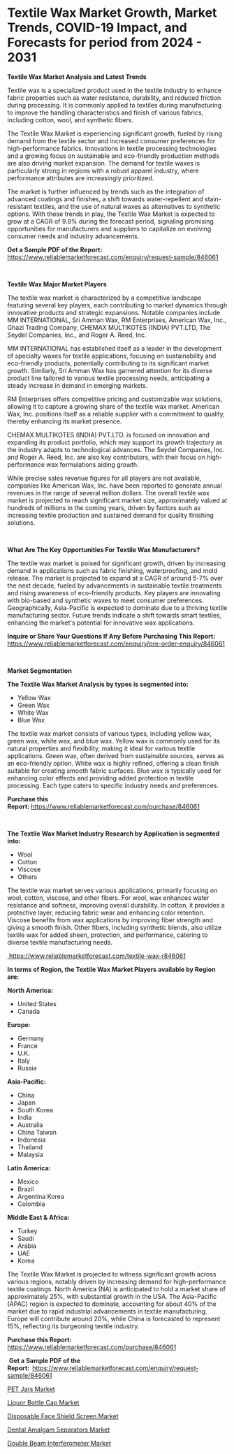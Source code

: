 <p><h1>Textile Wax Market Growth, Market Trends, COVID-19 Impact, and Forecasts for period from 2024 - 2031</h1></p><p><strong>Textile Wax Market Analysis and Latest Trends</strong></p>
<p><p>Textile wax is a specialized product used in the textile industry to enhance fabric properties such as water resistance, durability, and reduced friction during processing. It is commonly applied to textiles during manufacturing to improve the handling characteristics and finish of various fabrics, including cotton, wool, and synthetic fibers. </p><p>The Textile Wax Market is experiencing significant growth, fueled by rising demand from the textile sector and increased consumer preferences for high-performance fabrics. Innovations in textile processing technologies and a growing focus on sustainable and eco-friendly production methods are also driving market expansion. The demand for textile waxes is particularly strong in regions with a robust apparel industry, where performance attributes are increasingly prioritized.</p><p>The market is further influenced by trends such as the integration of advanced coatings and finishes, a shift towards water-repellent and stain-resistant textiles, and the use of natural waxes as alternatives to synthetic options. With these trends in play, the Textile Wax Market is expected to grow at a CAGR of 9.8% during the forecast period, signaling promising opportunities for manufacturers and suppliers to capitalize on evolving consumer needs and industry advancements.</p></p>
<p><strong>Get a Sample PDF of the Report:&nbsp;</strong> <a href="https://www.reliablemarketforecast.com/enquiry/request-sample/846061?utm_campaign=1167&utm_medium=2&utm_source=Github&utm_content=ia&utm_term=11112024&utm_id=textile-wax">https://www.reliablemarketforecast.com/enquiry/request-sample/846061</a></p>
<p>&nbsp;</p>
<p><strong>Textile Wax Major Market Players</strong></p>
<p><p>The textile wax market is characterized by a competitive landscape featuring several key players, each contributing to market dynamics through innovative products and strategic expansions. Notable companies include MM INTERNATIONAL, Sri Amman Wax, RM Enterprises, American Wax, Inc., Ghazi Trading Company, CHEMAX MULTIKOTES (INDIA) PVT.LTD, The Seydel Companies, Inc., and Roger A. Reed, Inc.</p><p>MM INTERNATIONAL has established itself as a leader in the development of specialty waxes for textile applications, focusing on sustainability and eco-friendly products, potentially contributing to its significant market growth. Similarly, Sri Amman Wax has garnered attention for its diverse product line tailored to various textile processing needs, anticipating a steady increase in demand in emerging markets.</p><p>RM Enterprises offers competitive pricing and customizable wax solutions, allowing it to capture a growing share of the textile wax market. American Wax, Inc. positions itself as a reliable supplier with a commitment to quality, thereby enhancing its market presence.</p><p>CHEMAX MULTIKOTES (INDIA) PVT.LTD. is focused on innovation and expanding its product portfolio, which may support its growth trajectory as the industry adapts to technological advances. The Seydel Companies, Inc. and Roger A. Reed, Inc. are also key contributors, with their focus on high-performance wax formulations aiding growth.</p><p>While precise sales revenue figures for all players are not available, companies like American Wax, Inc. have been reported to generate annual revenues in the range of several million dollars. The overall textile wax market is projected to reach significant market size, approximately valued at hundreds of millions in the coming years, driven by factors such as increasing textile production and sustained demand for quality finishing solutions.</p></p>
<p>&nbsp;</p>
<p><strong>What Are The Key Opportunities For Textile Wax Manufacturers?</strong></p>
<p><p>The textile wax market is poised for significant growth, driven by increasing demand in applications such as fabric finishing, waterproofing, and mold release. The market is projected to expand at a CAGR of around 5-7% over the next decade, fueled by advancements in sustainable textile treatments and rising awareness of eco-friendly products. Key players are innovating with bio-based and synthetic waxes to meet consumer preferences. Geographically, Asia-Pacific is expected to dominate due to a thriving textile manufacturing sector. Future trends indicate a shift towards smart textiles, enhancing the market's potential for innovative wax applications.</p></p>
<p><strong>Inquire or Share Your Questions If Any Before Purchasing This Report:</strong> <a href="https://www.reliablemarketforecast.com/enquiry/pre-order-enquiry/846061?utm_campaign=1167&utm_medium=2&utm_source=Github&utm_content=ia&utm_term=11112024&utm_id=textile-wax">https://www.reliablemarketforecast.com/enquiry/pre-order-enquiry/846061</a></p>
<p>&nbsp;</p>
<p><strong>Market Segmentation</strong></p>
<p><strong>The Textile Wax Market Analysis by types is segmented into:</strong></p>
<p><ul><li>Yellow Wax</li><li>Green Wax</li><li>White Wax</li><li>Blue Wax</li></ul></p>
<p><p>The textile wax market consists of various types, including yellow wax, green wax, white wax, and blue wax. Yellow wax is commonly used for its natural properties and flexibility, making it ideal for various textile applications. Green wax, often derived from sustainable sources, serves as an eco-friendly option. White wax is highly refined, offering a clean finish suitable for creating smooth fabric surfaces. Blue wax is typically used for enhancing color effects and providing added protection in textile processing. Each type caters to specific industry needs and preferences.</p></p>
<p><strong>Purchase this Report:&nbsp;</strong><a href="https://www.reliablemarketforecast.com/purchase/846061?utm_campaign=1167&utm_medium=2&utm_source=Github&utm_content=ia&utm_term=11112024&utm_id=textile-wax">https://www.reliablemarketforecast.com/purchase/846061</a></p>
<p>&nbsp;</p>
<p><strong>The Textile Wax Market Industry Research by Application is segmented into:</strong></p>
<p><ul><li>Wool</li><li>Cotton</li><li>Viscose</li><li>Others</li></ul></p>
<p><p>The textile wax market serves various applications, primarily focusing on wool, cotton, viscose, and other fibers. For wool, wax enhances water resistance and softness, improving overall durability. In cotton, it provides a protective layer, reducing fabric wear and enhancing color retention. Viscose benefits from wax applications by improving fiber strength and giving a smooth finish. Other fibers, including synthetic blends, also utilize textile wax for added sheen, protection, and performance, catering to diverse textile manufacturing needs.</p></p>
<p><a href="https://www.reliablemarketforecast.com/textile-wax-r846061?utm_campaign=1167&utm_medium=2&utm_source=Github&utm_content=ia&utm_term=11112024&utm_id=textile-wax">&nbsp;https://www.reliablemarketforecast.com/textile-wax-r846061</a></p>
<p><strong>In terms of Region, the Textile Wax Market Players available by Region are:</strong></p>
<p>
    <p> <strong> North America: </strong>
        <ul>
            <li>United States</li>
            <li>Canada</li>
        </ul>
        </p> 
    <p> <strong> Europe: </strong>
        <ul>
            <li>Germany</li>
            <li>France</li>
            <li>U.K.</li>
            <li>Italy</li>
            <li>Russia</li>
        </ul>
        </p> 
    <p> <strong> Asia-Pacific: </strong>
        <ul>
            <li>China</li>
            <li>Japan</li>
            <li>South Korea</li>
            <li>India</li>
            <li>Australia</li>
            <li>China Taiwan</li>
            <li>Indonesia</li>
            <li>Thailand</li>
            <li>Malaysia</li>
        </ul>
        </p> 
    <p> <strong> Latin America: </strong>
        <ul>
            <li>Mexico</li>
            <li>Brazil</li>
            <li>Argentina Korea</li>
            <li>Colombia</li>
        </ul>
        </p> 
    <p> <strong> Middle East & Africa: </strong>
        <ul>
            <li>Turkey</li>
            <li>Saudi</li>
            <li>Arabia</li>
            <li>UAE</li>
            <li>Korea</li>
        </ul>
    </p>
    </p>
<p><p>The Textile Wax Market is projected to witness significant growth across various regions, notably driven by increasing demand for high-performance textile coatings. North America (NA) is anticipated to hold a market share of approximately 25%, with substantial growth in the USA. The Asia-Pacific (APAC) region is expected to dominate, accounting for about 40% of the market due to rapid industrial advancements in textile manufacturing. Europe will contribute around 20%, while China is forecasted to represent 15%, reflecting its burgeoning textile industry.</p></p>
<p><strong>Purchase this Report: </strong><a href="https://www.reliablemarketforecast.com/purchase/846061?utm_campaign=1167&utm_medium=2&utm_source=Github&utm_content=ia&utm_term=11112024&utm_id=textile-wax">https://www.reliablemarketforecast.com/purchase/846061</a></p>
<p>&nbsp;<strong>Get a Sample PDF of the Report:&nbsp;&nbsp;</strong><a href="https://www.reliablemarketforecast.com/enquiry/request-sample/846061?utm_campaign=1167&utm_medium=2&utm_source=Github&utm_content=ia&utm_term=11112024&utm_id=textile-wax">https://www.reliablemarketforecast.com/enquiry/request-sample/846061</a></p>
<p><strong></strong></p>
<p><p><a href="https://github.com/kaceycoody4m/Market-Research-Report-List-1/blob/main/pet-jars-market.md?utm_campaign=1167&utm_medium=2&utm_source=Github&utm_content=ia&utm_term=11112024&utm_id=textile-wax">PET Jars Market</a></p><p><a href="https://github.com/sharitatri97/Market-Research-Report-List-1/blob/main/liquor-bottle-cap-market.md?utm_campaign=1167&utm_medium=2&utm_source=Github&utm_content=ia&utm_term=11112024&utm_id=textile-wax">Liquor Bottle Cap Market</a></p><p><a href="https://issuu.com/reportprime-2/docs/disposable-face-shield-screen-marke_a6f1841bac7503?utm_campaign=1167&utm_medium=2&utm_source=Github&utm_content=ia&utm_term=11112024&utm_id=textile-wax">Disposable Face Shield Screen Market</a></p><p><a href="https://issuu.com/reportprime-2/docs/dental-amalgam-separators-market-si_e813ce0aa236e6?utm_campaign=1167&utm_medium=2&utm_source=Github&utm_content=ia&utm_term=11112024&utm_id=textile-wax">Dental Amalgam Separators Market</a></p><p><a href="https://www.linkedin.com/pulse/double-beam-interferometer-market-industry-landscape-growth-trajectories-mxxrc?utm_campaign=1167&utm_medium=2&utm_source=Github&utm_content=ia&utm_term=11112024&utm_id=textile-wax">Double Beam Interferometer Market</a></p></p>
